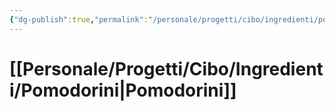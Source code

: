 ```yaml
---
{"dg-publish":true,"permalink":"/personale/progetti/cibo/ingredienti/pomodorini/"}
---
```


# [[Personale/Progetti/Cibo/Ingredienti/Pomodorini\|Pomodorini]]

